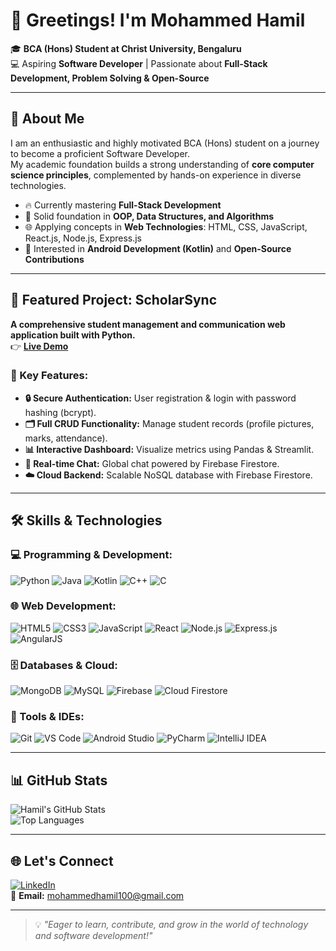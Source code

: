 # 👋 Greetings! I'm Mohammed Hamil  

🎓 **BCA (Hons) Student at Christ University, Bengaluru**  
💻 Aspiring **Software Developer** | Passionate about **Full-Stack Development, Problem Solving & Open-Source**  

---

## 🚀 About Me  
I am an enthusiastic and highly motivated BCA (Hons) student on a journey to become a proficient Software Developer.  
My academic foundation builds a strong understanding of **core computer science principles**, complemented by hands-on experience in diverse technologies.  

- 🔥 Currently mastering **Full-Stack Development**  
- 🧩 Solid foundation in **OOP, Data Structures, and Algorithms**  
- 🌐 Applying concepts in **Web Technologies**: HTML, CSS, JavaScript, React.js, Node.js, Express.js  
- 📱 Interested in **Android Development (Kotlin)** and **Open-Source Contributions**  

---

## 💼 Featured Project: ScholarSync  
**A comprehensive student management and communication web application built with Python.**  
👉 [**Live Demo**](https://scholarsync.streamlit.app/)  

### 🔑 Key Features:  
- **🔒 Secure Authentication:** User registration & login with password hashing (bcrypt).  
- **🗂 Full CRUD Functionality:** Manage student records (profile pictures, marks, attendance).  
- **📊 Interactive Dashboard:** Visualize metrics using Pandas & Streamlit.  
- **💬 Real-time Chat:** Global chat powered by Firebase Firestore.  
- **☁️ Cloud Backend:** Scalable NoSQL database with Firebase Firestore.  

---

## 🛠 Skills & Technologies  

### 💻 Programming & Development:  
![Python](https://img.shields.io/badge/Python-3776AB?style=for-the-badge&logo=python&logoColor=white)
![Java](https://img.shields.io/badge/Java-007396?style=for-the-badge&logo=java&logoColor=white)
![Kotlin](https://img.shields.io/badge/Kotlin-0095D5?style=for-the-badge&logo=kotlin&logoColor=white)
![C++](https://img.shields.io/badge/C++-00599C?style=for-the-badge&logo=c%2B%2B&logoColor=white)
![C](https://img.shields.io/badge/C-A8B9CC?style=for-the-badge&logo=c&logoColor=white)

### 🌐 Web Development:  
![HTML5](https://img.shields.io/badge/HTML5-E34F26?style=for-the-badge&logo=html5&logoColor=white)
![CSS3](https://img.shields.io/badge/CSS3-1572B6?style=for-the-badge&logo=css3&logoColor=white)
![JavaScript](https://img.shields.io/badge/JavaScript-F7DF1E?style=for-the-badge&logo=javascript&logoColor=black)
![React](https://img.shields.io/badge/React-20232A?style=for-the-badge&logo=react&logoColor=61DAFB)
![Node.js](https://img.shields.io/badge/Node.js-339933?style=for-the-badge&logo=node.js&logoColor=white)
![Express.js](https://img.shields.io/badge/Express.js-000000?style=for-the-badge&logo=express&logoColor=white)
![AngularJS](https://img.shields.io/badge/AngularJS-E23237?style=for-the-badge&logo=angularjs&logoColor=white)

### 🗄 Databases & Cloud:  
![MongoDB](https://img.shields.io/badge/MongoDB-4EA94B?style=for-the-badge&logo=mongodb&logoColor=white)
![MySQL](https://img.shields.io/badge/MySQL-005C84?style=for-the-badge&logo=mysql&logoColor=white)
![Firebase](https://img.shields.io/badge/Firebase-FFCA28?style=for-the-badge&logo=firebase&logoColor=black)
![Cloud Firestore](https://img.shields.io/badge/Cloud_Firestore-FFCB2B?style=for-the-badge&logo=firebase&logoColor=black)

### 🔧 Tools & IDEs:  
![Git](https://img.shields.io/badge/Git-F05032?style=for-the-badge&logo=git&logoColor=white)
![VS Code](https://img.shields.io/badge/VS%20Code-0078D4?style=for-the-badge&logo=visual-studio-code&logoColor=white)
![Android Studio](https://img.shields.io/badge/Android%20Studio-3DDC84?style=for-the-badge&logo=android-studio&logoColor=white)
![PyCharm](https://img.shields.io/badge/PyCharm-000000?style=for-the-badge&logo=pycharm&logoColor=white)
![IntelliJ IDEA](https://img.shields.io/badge/IntelliJ%20IDEA-000000?style=for-the-badge&logo=intellij-idea&logoColor=white)

---

## 📊 GitHub Stats  

![Hamil's GitHub Stats](https://github-readme-stats.vercel.app/api?username=HamilWT&show_icons=true&theme=radical)  
![Top Languages](https://github-readme-stats.vercel.app/api/top-langs/?username=HamilWT&layout=compact&theme=radical)  

---

## 🌐 Let's Connect  

[![LinkedIn](https://img.shields.io/badge/LinkedIn-blue?style=for-the-badge&logo=linkedin)](https://www.linkedin.com/in/HamilWT/)  
📧 **Email:** mohammedhamil100@gmail.com  

---

> 💡 *"Eager to learn, contribute, and grow in the world of technology and software development!"*
